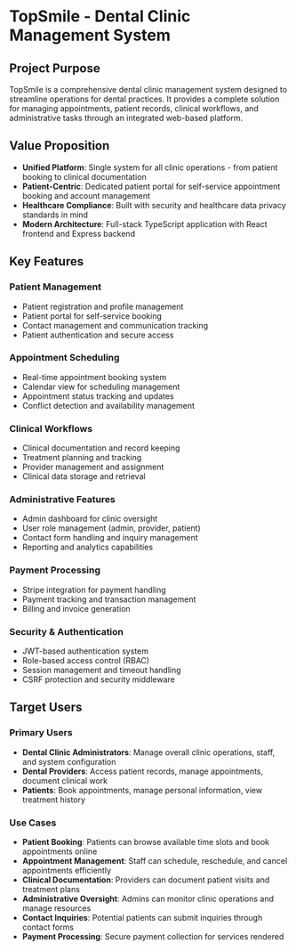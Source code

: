 # TopSmile - Dental Clinic Management System

## Project Purpose
TopSmile is a comprehensive dental clinic management system designed to streamline operations for dental practices. It provides a complete solution for managing appointments, patient records, clinical workflows, and administrative tasks through an integrated web-based platform.

## Value Proposition
- **Unified Platform**: Single system for all clinic operations - from patient booking to clinical documentation
- **Patient-Centric**: Dedicated patient portal for self-service appointment booking and account management
- **Healthcare Compliance**: Built with security and healthcare data privacy standards in mind
- **Modern Architecture**: Full-stack TypeScript application with React frontend and Express backend

## Key Features

### Patient Management
- Patient registration and profile management
- Patient portal for self-service booking
- Contact management and communication tracking
- Patient authentication and secure access

### Appointment Scheduling
- Real-time appointment booking system
- Calendar view for scheduling management
- Appointment status tracking and updates
- Conflict detection and availability management

### Clinical Workflows
- Clinical documentation and record keeping
- Treatment planning and tracking
- Provider management and assignment
- Clinical data storage and retrieval

### Administrative Features
- Admin dashboard for clinic oversight
- User role management (admin, provider, patient)
- Contact form handling and inquiry management
- Reporting and analytics capabilities

### Payment Processing
- Stripe integration for payment handling
- Payment tracking and transaction management
- Billing and invoice generation

### Security & Authentication
- JWT-based authentication system
- Role-based access control (RBAC)
- Session management and timeout handling
- CSRF protection and security middleware

## Target Users

### Primary Users
- **Dental Clinic Administrators**: Manage overall clinic operations, staff, and system configuration
- **Dental Providers**: Access patient records, manage appointments, document clinical work
- **Patients**: Book appointments, manage personal information, view treatment history

### Use Cases
- **Patient Booking**: Patients can browse available time slots and book appointments online
- **Appointment Management**: Staff can schedule, reschedule, and cancel appointments efficiently
- **Clinical Documentation**: Providers can document patient visits and treatment plans
- **Administrative Oversight**: Admins can monitor clinic operations and manage resources
- **Contact Inquiries**: Potential patients can submit inquiries through contact forms
- **Payment Processing**: Secure payment collection for services rendered
